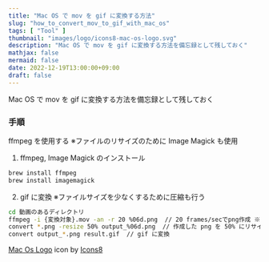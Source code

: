 ```yaml
---
title: "Mac OS で mov を gif に変換する方法"
slug: "how_to_convert_mov_to_gif_with_mac_os"
tags: [ "Tool" ]
thumbnail: "images/logo/icons8-mac-os-logo.svg"
description: "Mac OS で mov を gif に変換する方法を備忘録として残しておく"
mathjax: false
mermaid: false
date: 2022-12-19T13:00:00+09:00
draft: false
---
```


Mac OS で mov を gif に変換する方法を備忘録として残しておく

### 手順

ffmpeg を使用する ※ファイルのリサイズのために Image Magick も使用

1. ffmpeg, Image Magick のインストール

```bash
brew install ffmpeg
brew install imagemagick
```

2. gif に変換 ※ファイルサイズを少なくするために圧縮も行う

```bash
cd 動画のあるディレクトリ
ffmpeg -i {変換対象}.mov -an -r 20 %06d.png  // 20 frames/secでpng作成 ※6 桁連番の png ファイルを生成
convert *.png -resize 50% output_%06d.png  // 作成した png を 50% にリサイズ
convert output_*.png result.gif  // gif に変換
```

<a target="_blank" href="https://icons8.com/icon/vCiwbOh7Uo7G/mac-os-logo">Mac Os Logo</a> icon by <a target="_blank" href="https://icons8.com">Icons8</a>
